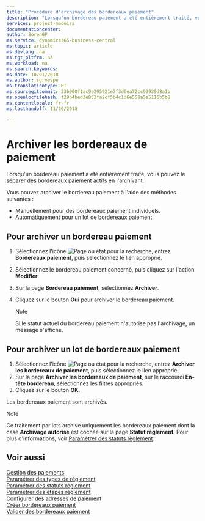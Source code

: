 ```yaml
---
title: "Procédure d'archivage des bordereaux paiement"
description: "Lorsqu'un bordereau paiement a été entièrement traité, vous pouvez le séparer des bordereaux paiement actifs en l'archivant."
services: project-madeira
documentationcenter: 
author: SorenGP
ms.service: dynamics365-business-central
ms.topic: article
ms.devlang: na
ms.tgt_pltfrm: na
ms.workload: na
ms.search.keywords: 
ms.date: 10/01/2018
ms.author: sgroespe
ms.translationtype: HT
ms.sourcegitcommit: 33b900f1ac9e295921e7f3d6ea72cc93939d8a1b
ms.openlocfilehash: f29b4bed3e852fa2cf5b4c1d6e558a5e5116b5b8
ms.contentlocale: fr-fr
ms.lasthandoff: 11/26/2018

---
```

# <a name="archive-payment-slips"></a>Archiver les bordereaux de paiement
Lorsqu'un bordereau paiement a été entièrement traité, vous pouvez le séparer des bordereaux paiement actifs en l'archivant.  

Vous pouvez archiver le bordereau paiement à l'aide des méthodes suivantes :  

- Manuellement pour des bordereaux paiement individuels.  
- Automatiquement pour un lot de bordereaux paiement.  

## <a name="to-archive-a-payment-slip"></a>Pour archiver un bordereau paiement  

1.  Sélectionnez l'icône ![Page ou état pour la recherche](../../media/ui-search/search_small.png "Page ou état pour la recherche"), entrez **Bordereaux paiement**, puis sélectionnez le lien approprié.  
2.  Sélectionnez le bordereau paiement concerné, puis cliquez sur l'action **Modifier**.  
3.  Sur la page **Bordereau paiement**, sélectionnez **Archiver**.  
4.  Cliquez sur le bouton **Oui** pour archiver le bordereau paiement.  

    > [!NOTE]  
    >  Si le statut actuel du bordereau paiement n'autorise pas l'archivage, un message s'affiche.  

## <a name="to-archive-a-batch-of-payment-slips"></a>Pour archiver un lot de bordereaux paiement  

1.  Sélectionnez l'icône ![Page ou état pour la recherche](../../media/ui-search/search_small.png "Page ou état pour la recherche"), entrez **Archiver les bordereaux de paiement**, puis sélectionnez le lien approprié.  
2.  Sur la page **Archiver les bordereaux de paiement**, sur le raccourci **En-tête bordereau**, sélectionnez les filtres appropriés.  
3.  Cliquez sur le bouton **OK**.  

Les bordereaux paiement sont archivés.  

> [!NOTE]  
>  Ce traitement par lots archive uniquement les bordereaux paiement dont la case **Archivage autorisé** est cochée sur la page **Statut règlement**. Pour plus d'informations, voir [Paramétrer des statuts règlement](how-to-set-up-payment-statuses.md).  

## <a name="see-also"></a>Voir aussi  
 [Gestion des paiements](payment-management.md)   
 [Paramétrer des types de règlement](how-to-set-up-payment-classes.md)   
 [Paramétrer des statuts règlement](how-to-set-up-payment-statuses.md)   
 [Paramétrer des étapes règlement](how-to-set-up-payment-steps.md)   
 [Configurer des adresses de paiement](how-to-set-up-payment-addresses.md)   
 [Créer bordereaux paiement](how-to-create-payment-slips.md)   
 [Valider des bordereaux paiement](how-to-post-payment-slips.md)

